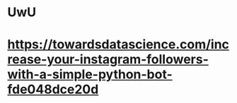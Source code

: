 # UwU


# https://towardsdatascience.com/increase-your-instagram-followers-with-a-simple-python-bot-fde048dce20d
